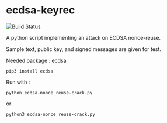 # ecdsa-keyrec
[![Build Status](https://travis-ci.org/bytemare/ecdsa-keyrec.svg?branch=master)](https://travis-ci.org/bytemare/ecdsa-keyrec)

A python script implementing an attack on ECDSA nonce-reuse.

Sample text, public key, and signed messages are given for test.

Needed package : ecdsa

``` shell
pip3 install ecdsa
```

Run with :

``` shell
python ecdsa-nonce_reuse-crack.py
```

or

``` shell
python3 ecdsa-nonce_reuse-crack.py
```